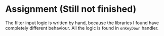 # Assignment (Still not finished)

The filter input logic is written by hand, because the libraries I found have completely different behaviour.
All the logic is found in `onKeyDown` handler.